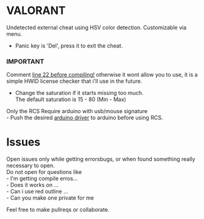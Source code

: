 # VALORANT  
Undetected external cheat using HSV color detection.
Customizable via menu.
- Panic key is 'Del', press it to exit the cheat.

### IMPORTANT ###
Comment [line 22 before compiling!](Valorant/new/Manager.cpp#L22) otherwise it wont allow you to use, it is a simple HWID license checker that i'll use in the future.  
  
- Change the saturation if it starts missing too much.  
The default saturation is 15 - 80 (Min - Max)     
  
Only the RCS Require arduino with usb/mouse signature   
	- Push the desired [arduino driver](VMouse/readme.md) to arduino before using RCS.  
	  
# Issues
Open issues only while getting errorsbugs, or when found something really necessary to open.  
Do not open for questions like  
	- I'm getting compile erros...  
	- Does it works on ...  
	- Can i use red outline ...  
	- Can you make one private for me  
  
Feel free to make pullreqs or collaborate.   
